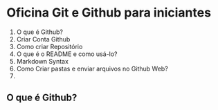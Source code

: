 # Oficina Git e Github para iniciantes
1. O que é Github?
2. Criar Conta Github
3. Como criar Repositório
4. O que é o README e como usá-lo? 
5. Markdown Syntax 
6. Como Criar pastas e enviar arquivos no Github Web?
7. 




## O que é Github?
